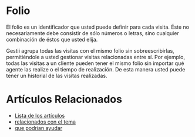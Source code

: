 # Folio

El folio es un identificador que usted puede definir para cada visita.
Éste no necesariamente debe consistir de sólo números o letras, sino
cualquier combinación de éstos que usted elija.

Gestii agrupa todas las visitas con el mismo folio sin sobreescribirlas,
permitiéndole a usted gestionar visitas relacionadas entre sí. Por ejemplo,
todas las visitas a un cliente pueden tener el mismo folio sin importar qué
agente las realize o el tiempo de realización. De esta manera usted puede
tener un historial de las visitas realizadas.

# Artículos Relacionados

* [Lista de los artículos](/..)
* [relacionados con el tema](/../template)
* [que podrían ayudar](http://gestii.com)
